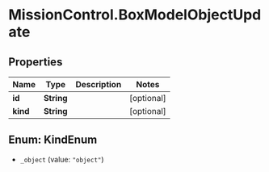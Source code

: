 # MissionControl.BoxModelObjectUpdate

## Properties
Name | Type | Description | Notes
------------ | ------------- | ------------- | -------------
**id** | **String** |  | [optional] 
**kind** | **String** |  | [optional] 

<a name="KindEnum"></a>
## Enum: KindEnum

* `_object` (value: `"object"`)


